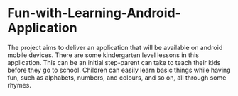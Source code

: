 # Fun-with-Learning-Android-Application
The project aims to deliver an application that will be available on android mobile devices. There are some kindergarten level lessons in this application. This can be an initial step-parent can take to teach their kids before they go to school. Children can easily learn basic things while having fun, such as alphabets, numbers, and colours, and so on, all through some rhymes.

